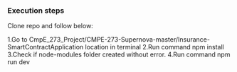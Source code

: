 ### Execution steps

Clone repo and follow below:

1.Go to CmpE_273_Project/CMPE-273-Supernova-master/Insurance-SmartContractApplication location in terminal
2.Run command npm install
3.Check if node-modules folder created without error.
4.Run command npm run dev

